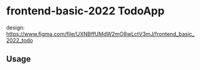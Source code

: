 # frontend-basic-2022 TodoApp

design: https://www.figma.com/file/UXNBffUMdW2mO8wLctV3mJ/frontend_basic_2022_todo

## Usage
